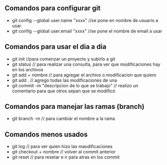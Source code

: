 ## Comandos para configurar git
- git config --global user.name "xxxx" //se pone en nombre de usuario a usar
- git config --global user.email "xxxx" //se pone el nombre de email a usar

## Comandos para usar  el dia a dia 
- git init //para comenzar un proyecto y subirlo a git
- git status // para realizar una consulta, para ver que modificaciones hay en los archivos
- git add + nombre // para agregar el archivo o modificacion que quiero 
- git add . // agrego todas las modificaciones de una
- git commit -m "descripcion de lo que se trabajo" // realizo un comentario para que otros sepan que se modificó

## Comandos para manejar las ramas (branch)
- git branch -m // para cambiar el nombre a la rama 

## Comandos menos usados
- git log // para ver quien hizo las maodificaciones
- git checkout + nombre // volver al commit anterior
- git reset // para resetar e ir para atras en los commit